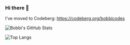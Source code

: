 ### Hi there 👋

I've moved to Codeberg: https://codeberg.org/bobbicodes

![Bobbi's GitHub Stats](https://github-readme-stats.vercel.app/api?username=bobbicodes&count_private=true&show_icons=true)

![Top Langs](https://github-readme-stats.vercel.app/api/top-langs/?username=bobbicodes&hide=html,C,c%2B%2B,makefile,dockerfile,perl,emacs%20lisp,Python,Tcl,Awk,Mathematica,Assembly,LilyPond,Racket,Shell,Jupyter%20Notebook,css&layout=compact&count_private=true&bg_color=FFB6C1)
